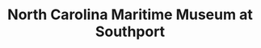---
layout: repo
title: "North Carolina Maritime Museum at Southport"
id: 4773
permalink: repos/4773/
---